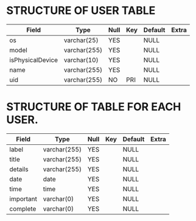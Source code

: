 # STRUCTURE OF USER TABLE
| Field | Type | Null | Key | Default | Extra |
|---|---|---|---|---|---|       
| os | varchar(25) | YES | | NULL | |
| model | varchar(255) | YES | | NULL | |
| isPhysicalDevice | varchar(10) | YES | | NULL | |
| name |  varchar(255) | YES | | NULL | |
| uid | varchar(255) | NO | PRI | NULL | |
# STRUCTURE OF TABLE FOR EACH USER.
| Field | Type | Null | Key | Default | Extra |
|---|---|---|---|---|---|
| label | varchar(255) | YES | | NULL | |
| title | varchar(255) | YES | | NULL | |
| details | varchar(255) | YES | | NULL | |
| date | date | YES | | NULL | |
| time | time | YES | | NULL | |
| important | varchar(0) | YES | | NULL | |
| complete | varchar(0) | YES | | NULL | |
